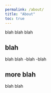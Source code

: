 ```yaml
---
permalink: /about/
title: "About"
toc: true
---
```


blah blah blah

## blah
blah blah
-blah
-blah

## more blah
blah blah
